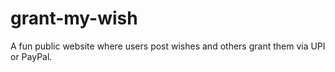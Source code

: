 # grant-my-wish
A fun public website where users post wishes and others grant them via UPI or PayPal.
